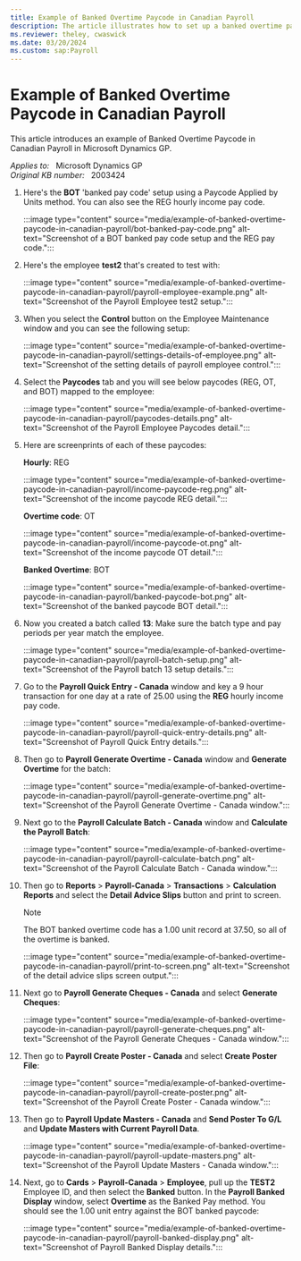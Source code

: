 ```yaml
---
title: Example of Banked Overtime Paycode in Canadian Payroll
description: The article illustrates how to set up a banked overtime pay accrual in Canadian Payroll with the calculation based on Units in Microsoft Dynamics GP.
ms.reviewer: theley, cwaswick
ms.date: 03/20/2024
ms.custom: sap:Payroll
---
```

# Example of Banked Overtime Paycode in Canadian Payroll

This article introduces an example of Banked Overtime Paycode in Canadian Payroll in Microsoft Dynamics GP.

_Applies to:_ &nbsp; Microsoft Dynamics GP  
_Original KB number:_ &nbsp; 2003424

1. Here's the **BOT** 'banked pay code' setup using a Paycode Applied by Units method. You can also see the REG hourly income pay code.

   :::image type="content" source="media/example-of-banked-overtime-paycode-in-canadian-payroll/bot-banked-pay-code.png" alt-text="Screenshot of a BOT banked pay code setup and the REG pay code.":::

2. Here's the employee **test2** that's created to test with:

   :::image type="content" source="media/example-of-banked-overtime-paycode-in-canadian-payroll/payroll-employee-example.png" alt-text="Screenshot of the Payroll Employee test2 setup.":::

3. When you select the **Control** button on the Employee Maintenance window and you can see the following setup:

   :::image type="content" source="media/example-of-banked-overtime-paycode-in-canadian-payroll/settings-details-of-employee.png" alt-text="Screenshot of the setting details of payroll employee control.":::

4. Select the **Paycodes** tab and you will see below paycodes (REG, OT, and BOT) mapped to the employee:

   :::image type="content" source="media/example-of-banked-overtime-paycode-in-canadian-payroll/paycodes-details.png" alt-text="Screenshot of the Payroll Employee Paycodes detail.":::

5. Here are screenprints of each of these paycodes:

    **Hourly**: REG

   :::image type="content" source="media/example-of-banked-overtime-paycode-in-canadian-payroll/income-paycode-reg.png" alt-text="Screenshot of the income paycode REG detail.":::

    **Overtime code**: OT

    :::image type="content" source="media/example-of-banked-overtime-paycode-in-canadian-payroll/income-paycode-ot.png" alt-text="Screenshot of the income paycode OT detail.":::

    **Banked Overtime**: BOT

    :::image type="content" source="media/example-of-banked-overtime-paycode-in-canadian-payroll/banked-paycode-bot.png" alt-text="Screenshot of the banked paycode BOT detail.":::

6. Now you created a batch called **13**: Make sure the batch type and pay periods per year match the employee.

   :::image type="content" source="media/example-of-banked-overtime-paycode-in-canadian-payroll/payroll-batch-setup.png" alt-text="Screenshot of the Payroll batch 13 setup details.":::

7. Go to the **Payroll Quick Entry - Canada** window and key a 9 hour transaction for one day at a rate of 25.00 using the **REG** hourly income pay code.

   :::image type="content" source="media/example-of-banked-overtime-paycode-in-canadian-payroll/payroll-quick-entry-details.png" alt-text="Screenshot of Payroll Quick Entry details.":::

8. Then go to **Payroll Generate Overtime - Canada** window and **Generate Overtime** for the batch:

   :::image type="content" source="media/example-of-banked-overtime-paycode-in-canadian-payroll/payroll-generate-overtime.png" alt-text="Screenshot of the Payroll Generate Overtime - Canada window.":::

9. Next go to the **Payroll Calculate Batch - Canada** window and **Calculate the Payroll Batch**:

   :::image type="content" source="media/example-of-banked-overtime-paycode-in-canadian-payroll/payroll-calculate-batch.png" alt-text="Screenshot of the Payroll Calculate Batch - Canada window.":::

10. Then go to **Reports** > **Payroll-Canada** > **Transactions** > **Calculation Reports** and select the **Detail Advice Slips** button and print to screen.

    > [!NOTE]
    > The BOT banked overtime code has a 1.00 unit record at 37.50, so all of the overtime is banked.

    :::image type="content" source="media/example-of-banked-overtime-paycode-in-canadian-payroll/print-to-screen.png" alt-text="Screenshot of the detail advice slips screen output.":::

11. Next go to **Payroll Generate Cheques - Canada** and select **Generate Cheques**:

    :::image type="content" source="media/example-of-banked-overtime-paycode-in-canadian-payroll/payroll-generate-cheques.png" alt-text="Screenshot of the Payroll Generate Cheques - Canada window.":::

12. Then go to **Payroll Create Poster - Canada** and select **Create  Poster File**:

    :::image type="content" source="media/example-of-banked-overtime-paycode-in-canadian-payroll/payroll-create-poster.png" alt-text="Screenshot of the Payroll Create Poster - Canada window.":::

13. Then go to **Payroll Update Masters - Canada** and **Send Poster To G/L** and **Update Masters with Current Payroll Data**.

    :::image type="content" source="media/example-of-banked-overtime-paycode-in-canadian-payroll/payroll-update-masters.png" alt-text="Screenshot of the Payroll Update Masters - Canada window.":::

14. Next, go to **Cards** > **Payroll-Canada** > **Employee**, pull up the **TEST2** Employee ID, and then select the **Banked** button. In the **Payroll Banked Display** window, select **Overtime** as the Banked Pay method. You should see the 1.00 unit entry against the BOT banked paycode:

    :::image type="content" source="media/example-of-banked-overtime-paycode-in-canadian-payroll/payroll-banked-display.png" alt-text="Screenshot of Payroll Banked Display details.":::
